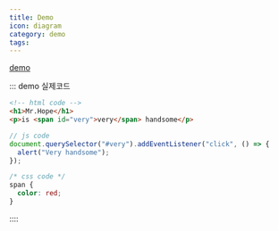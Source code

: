 ```yaml
---
title: Demo
icon: diagram
category: demo
tags:
---
```


[demo](https://vuepress-theme-hope.github.io/guide/markdown/demo/)

::: demo 실제코드

```html
<!-- html code -->
<h1>Mr.Hope</h1>
<p>is <span id="very">very</span> handsome</p>
```

```js
// js code
document.querySelector("#very").addEventListener("click", () => {
  alert("Very handsome");
});
```

```css
/* css code */
span {
  color: red;
}
```


::::
